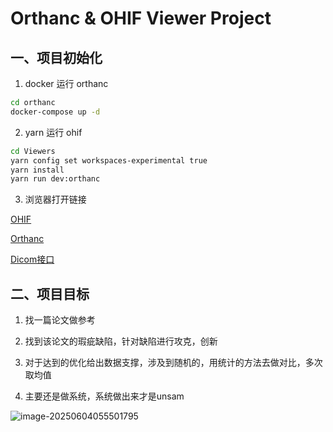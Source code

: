 # Orthanc & OHIF Viewer Project
## 一、项目初始化
1. docker 运行 orthanc
```bash
cd orthanc
docker-compose up -d

```

2. yarn 运行 ohif

```bash
cd Viewers
yarn config set workspaces-experimental true
yarn install
yarn run dev:orthanc

```

3. 浏览器打开链接

[OHIF]("http://localhost:3000")

[Orthanc]("http://localhost:8042")

[Dicom接口]("http://localhost:4242")


## 二、项目目标
1. 找一篇论文做参考

2. 找到该论文的瑕疵缺陷，针对缺陷进行攻克，创新

3. 对于达到的优化给出数据支撑，涉及到随机的，用统计的方法去做对比，多次取均值

4. 主要还是做系统，系统做出来才是unsam



![image-20250604055501795](C:\Users\10319\AppData\Roaming\Typora\typora-user-images\image-20250604055501795.png)
